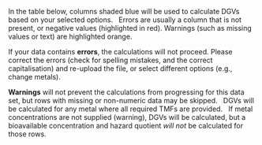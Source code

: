In the table below, columns shaded blue will be used to calculate DGVs based on your selected options. &nbsp;
Errors are usually a column that is not present, or negative values (highlighted in red). Warnings (such as missing values or text) are highlighted orange.

If your data contains **errors**, the calculations will not proceed. Please correct the errors (check for spelling mistakes, and the correct capitalisation) and re-upload the file, or select different options (e.g., change metals).

**Warnings** will not prevent the calculations from progressing for this data set, but rows with missing or non-numeric data may be skipped.  &nbsp; DGVs will be calculated for any metal where all required TMFs are provided. &nbsp; If metal concentrations are not supplied (warning), DGVs will be calculated, but a bioavailable concentration and hazard quotient *will not* be calculated for those rows.

